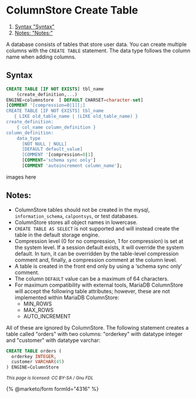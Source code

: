 # ColumnStore Create Table

1. [Syntax "Syntax"](columnstore-create-table.md#syntax)
2. [Notes: "Notes:"](columnstore-create-table.md#notes)

A database consists of tables that store user data. You can create multiple columns with the `CREATE TABLE` statement. The data type follows the column name when adding columns.

## Syntax

```sql
CREATE TABLE [IF NOT EXISTS] tbl_name
    (create_definition,...)  
ENGINE=columnstore  [ DEFAULT CHARSET=character-set] 
[COMMENT '[compression=0|1][;]
CREATE TABLE [IF NOT EXISTS] tbl_name
   { LIKE old_table_name | (LIKE old_table_name) }
create_definition:
    { col_name column_definition } 
column_definition:
    data_type
      [NOT NULL | NULL]
      [DEFAULT default_value]
      [COMMENT '[compression=0|1]
      [COMMENT='schema sync only']
      [COMMENT 'autoincrement column_name'];
```

images here

## Notes:

* ColumnStore tables should not be created in the mysql, `information_schema`, `calpontsys`, or test databases.
* ColumnStore stores all object names in lowercase.
* `CREATE TABLE AS SELECT` is not supported and will instead create the table in the default storage engine.
* Compression level (0 for no compression, 1 for compression) is set at the system level. If a session default exists, it will override the system default. In turn, it can be overridden by the table-level compression comment and, finally, a compression comment at the column level.
* A table is created in the front end only by using a ‘schema sync only’ comment.
* The column `DEFAULT` value can be a maximum of 64 characters.
* For maximum compatibility with external tools, MariaDB ColumnStore will accept the following table attributes; however, these are not implemented within MariaDB ColumnStore:
  * MIN\_ROWS
  * MAX\_ROWS
  * AUTO\_INCREMENT

All of these are ignored by ColumnStore. The following statement creates a table called "orders" with two columns: "orderkey" with datatype integer and "customer" with datatype varchar:

```sql
CREATE TABLE orders (
  orderkey INTEGER, 
  customer VARCHAR(45)
) ENGINE=ColumnStore
```

<sub>_This page is licensed: CC BY-SA / Gnu FDL_</sub>

{% @marketo/form formId="4316" %}
